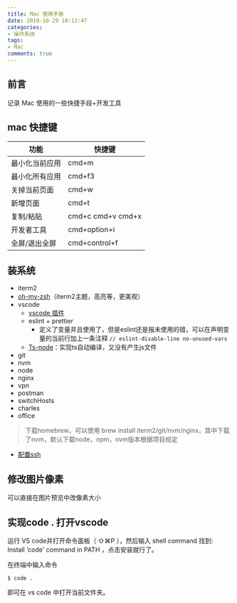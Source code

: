 ```yaml
---
title: Mac 使用手册
date: 2019-10-29 18:13:47
categories:
- 操作系统
tags:
- Mac
comments: true
---
```




## 前言

记录 Mac 使用的一些快捷手段+开发工具

<!-- more -->



## mac 快捷键

| 功能           | 快捷键            |
| -------------- | ----------------- |
| 最小化当前应用 | cmd+m             |
| 最小化所有应用 | cmd+f3            |
| 关掉当前页面   | cmd+w             |
| 新增页面       | cmd+t             |
| 复制/粘贴      | cmd+c cmd+v cmd+x |
| 开发者工具     | cmd+option+i      |
| 全屏/退出全屏  | cmd+control+f     |



## 装系统
- iterm2
- [oh-my-zsh](https://www.jianshu.com/p/9c3439cc3bdb)（iterm2主题，高亮等，更美观）
- vscode
  - [vscode 插件](https://blog.csdn.net/shenxianhui1995/article/details/81604818)
  - eslint + prettier
    - 定义了变量并且使用了，但是eslint还是报未使用的错，可以在声明变量的当前行加上一条注释 `// eslint-disable-line no-unused-vars`
  - [Ts-node](https://cloud.tencent.com/developer/article/1499075)：实现ts自动编译，又没有产生js文件
- git
- nvm
- node
- nginx
- vpn
- postman
- switchHosts
- charles
- office

> 下载homebrew，可以使用 brew install iterm2/git/nvm/nginx，其中下载了nvm，默认下载node，npm，nvm版本根据项目规定

- [配置ssh](https://www.jianshu.com/p/f9a3881e7aed)

  

## 修改图片像素

可以直接在图片预览中改像素大小



## 实现code . 打开vscode

运行 VS code并打开命令面板（ ⇧⌘P ），然后输入 shell command 找到: Install ‘code' command in PATH ，点击安装就行了。

在终端中输入命令

```shell
$ code .
```

即可在 vs code 中打开当前文件夹。